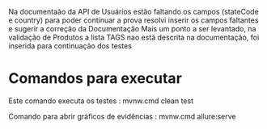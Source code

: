 Na documentaão da API de Usuários estão faltando os campos (stateCode e country) para poder continuar a prova resolvi inserir os campos faltantes e sugerir a correção da Documentação
Mais um ponto a ser levantado, na validação de Produtos a lista TAGS nao está descrita na documentação, foi inserida para continuação dos testes


# Comandos para executar

Este comando executa os testes : mvnw.cmd clean  test

Comando para abrir gráficos de evidências : mvnw.cmd allure:serve


